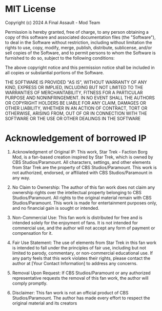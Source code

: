 # MIT License

Copyright (c) 2024 A Final Assault - Mod Team

Permission is hereby granted, free of charge, to any person obtaining a copy
of this software and associated documentation files (the "Software"), to deal
in the Software without restriction, including without limitation the rights
to use, copy, modify, merge, publish, distribute, sublicense, and/or sell
copies of the Software, and to permit persons to whom the Software is
furnished to do so, subject to the following conditions:

The above copyright notice and this permission notice shall be included in all
copies or substantial portions of the Software.

THE SOFTWARE IS PROVIDED "AS IS", WITHOUT WARRANTY OF ANY KIND, EXPRESS OR
IMPLIED, INCLUDING BUT NOT LIMITED TO THE WARRANTIES OF MERCHANTABILITY,
FITNESS FOR A PARTICULAR PURPOSE AND NONINFRINGEMENT. IN NO EVENT SHALL THE
AUTHORS OR COPYRIGHT HOLDERS BE LIABLE FOR ANY CLAIM, DAMAGES OR OTHER
LIABILITY, WHETHER IN AN ACTION OF CONTRACT, TORT OR OTHERWISE, ARISING FROM,
OUT OF OR IN CONNECTION WITH THE SOFTWARE OR THE USE OR OTHER DEALINGS IN THE
SOFTWARE

# Acknowledgement of borrowed IP

1. Acknowledgment of Original IP:
This work, Star Trek - Faction Borg Mod, is a fan-based creation inspired by Star Trek, which is owned by CBS Studios/Paramount. All characters, settings, and other elements from Star Trek are the property of CBS Studios/Paramount. This work is not authorized, endorsed, or affiliated with CBS Studios/Paramount in any way.

2. No Claim to Ownership:
The author of this fan work does not claim any ownership rights over the intellectual property belonging to CBS Studios/Paramount. All rights to the original material remain with CBS Studios/Paramount. This work is made for entertainment purposes only, and no financial gain is sought or intended.

3. Non-Commercial Use:
This fan work is distributed for free and is intended solely for the enjoyment of fans. It is not intended for commercial use, and the author will not accept any form of payment or compensation for it.

4. Fair Use Statement:
The use of elements from Star Trek in this fan work is intended to fall under the principles of fair use, including but not limited to parody, commentary, or non-commercial educational use. If any party feels that this work violates their rights, please contact the author at [Your Contact Information] to address any concerns.

5. Removal Upon Request:
If CBS Studios/Paramount or any authorized representative requests the removal of this fan work, the author will comply promptly.

6. Disclaimer:
This fan work is not an official product of CBS Studios/Paramount. The author has made every effort to respect the original material and its creators